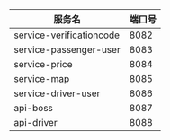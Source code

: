 | 服务名                      | 端口号  |
|--------------------------|------|
| service-verificationcode | 8082 |
| service-passenger-user   | 8083 |
| service-price            | 8084 |
| service-map              | 8085 |
| service-driver-user      | 8086 |
| api-boss                 | 8087 | 
| api-driver               | 8088 | 
